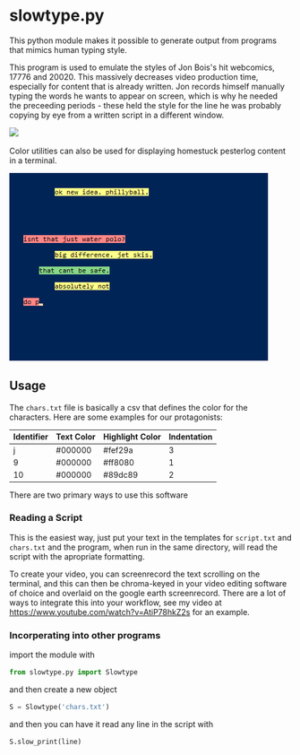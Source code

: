 # slowtype.py

This python module makes it possible to generate
output from programs that mimics human typing style.

This program is used to emulate the styles of
Jon Bois's hit webcomics, 17776 and 20020. 
This massively decreases video production time,
especially for content that is already written. Jon records himself manually typing the words he wants to appear on screen, which is why he needed the preceeding periods - these held the style for the line he was probably copying by eye from a written script in a different window.

![](./ex2.gif)

Color utilities can also be used for displaying 
homestuck pesterlog content in a terminal.

![](./ex1.gif)

## Usage

The `chars.txt` file is basically a csv that defines the color for the characters. Here are some examples for our protagonists:

| Identifier | Text Color | Highlight Color | Indentation |
| --- | --- | --- | --- |
| j | #000000 | #fef29a | 3 | 
| 9 | #000000 | #ff8080 | 1 |
| 10 | #000000 | #89dc89 | 2 |


There are two primary ways to use this software

### Reading a Script

This is the easiest way, just put your text in the
templates for `script.txt` and `chars.txt` and the
program, when run in the same directory, will read
the script with the apropriate formatting.

To create your video, you can screenrecord the text scrolling on the terminal, and this can then be chroma-keyed in your video editing software of choice and overlaid on the google earth screenrecord. There are a lot of ways to integrate this into your workflow, see my video at https://www.youtube.com/watch?v=AtiP78hkZ2s for an example.

### Incorperating into other programs

import the module with

```Python
from slowtype.py import Slowtype
```

and then create a new object

```Python
S = Slowtype('chars.txt')
```

and then you can have it read any line in the script with

```Python
S.slow_print(line)
```